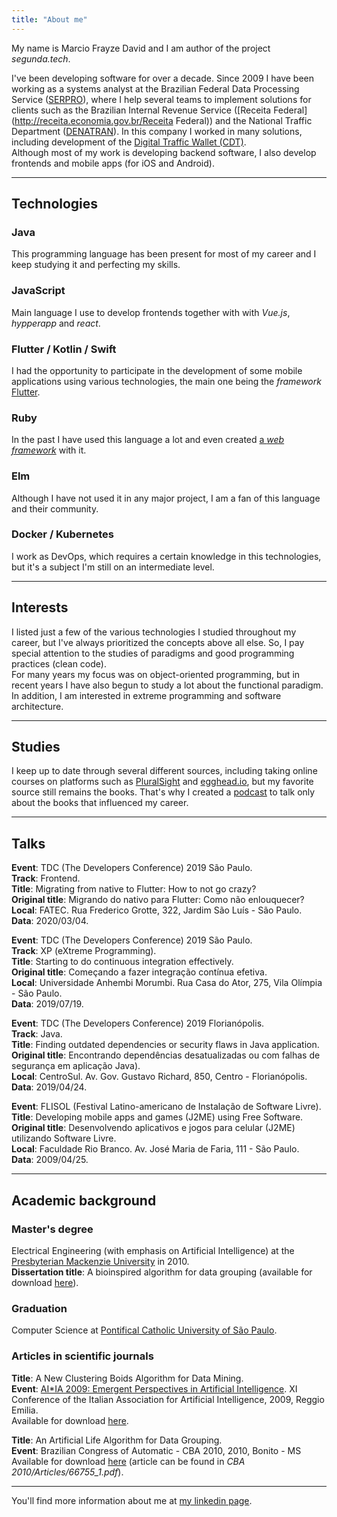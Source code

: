 ```yaml
---
title: "About me"
---
```


My name is Marcio Frayze David and I am author of the project *segunda.tech*.
  
I've been developing software for over a decade. Since 2009 I have been working as a
systems analyst at the Brazilian Federal Data Processing Service
([SERPRO](https://serpro.gov.br)), where I help several teams to
implement solutions for clients such as the Brazilian Internal Revenue Service 
([Receita Federal](http://receita.economia.gov.br/Receita Federal)) and
the National Traffic Department ([DENATRAN](https://portalservicos.denatran.serpro.gov.br)).
In this company I worked in many solutions, including development of the 
[Digital Traffic Wallet (CDT)](https://servicos.serpro.gov.br/carteira-digital/).  
Although most of my work is developing backend software, I also develop
frontends and mobile apps (for iOS and Android).

---

## Technologies

### Java
This programming language has been present for most of my career
and I keep studying it and perfecting my skills.

### JavaScript
Main language I use to develop frontends together with
with *Vue.js*, *hypperapp* and *react*.

### Flutter / Kotlin / Swift
I had the opportunity to participate in the development of some mobile applications
using various technologies, the main one being the *framework* 
[Flutter](https://flutter.dev).

### Ruby
In the past I have used this language a lot and even created [a *web framework*](https://github.com/marciofrayze/rackstep) with it.

### Elm
Although I have not used it in any major project, I am a fan of this language
and their community.

### Docker / Kubernetes
I work as DevOps, which requires a certain knowledge in this technologies, but
it's a subject I'm still on an intermediate level.

---

## Interests
I listed just a few of the various technologies I studied throughout
my career, but I've always prioritized the concepts above all else. So,
I pay special attention to the studies of paradigms and good programming practices (clean code).  
For many years my focus was on object-oriented programming, but in
recent years I have also begun to study a lot about the functional paradigm.  
In addition, I am interested in extreme programming and software architecture.  

---

## Studies
I keep up to date through several different sources, including
taking online courses on platforms such as 
[PluralSight](https://pluralsight.com) and [egghead.io](https://egghead.com),
but my favorite source still remains the books. That's why I created
a [podcast](https://segunda.tech/tags/podcast/) to talk only about the 
books that influenced my career.

---

## Talks
**Event**: TDC (The Developers Conference) 2019 São Paulo.  
**Track**: Frontend.  
**Title**: Migrating from native to Flutter: How to not go crazy?  
**Original title**: Migrando do nativo para Flutter: Como não enlouquecer?  
**Local**: FATEC. Rua Frederico Grotte, 322, Jardim São Luís - São Paulo.  
**Data**: 2020/03/04.  

**Event**: TDC (The Developers Conference) 2019 São Paulo.  
**Track**: XP (eXtreme Programming).  
**Title**: Starting to do continuous integration effectively.  
**Original title**: Começando a fazer integração contínua efetiva.  
**Local**:  Universidade Anhembi Morumbi. Rua Casa do Ator, 275, Vila Olímpia - São Paulo.  
**Data**: 2019/07/19.  

**Event**: TDC (The Developers Conference) 2019 Florianópolis.  
**Track**: Java.  
**Title**: Finding outdated dependencies or security flaws in Java application.  
**Original title**: Encontrando dependências desatualizadas ou com falhas de segurança em aplicação Java).  
**Local**: CentroSul. Av. Gov. Gustavo Richard, 850, Centro - Florianópolis.  
**Data**: 2019/04/24.  

**Event**: FLISOL (Festival Latino-americano de Instalação de Software Livre).  
**Title**: Developing mobile apps and games (J2ME) using Free Software.  
**Original title**: Desenvolvendo aplicativos e jogos para celular (J2ME) utilizando Software Livre.  
**Local**: Faculdade Rio Branco. Av. José Maria de Faria, 111 - São Paulo.  
**Data**: 2009/04/25.  

---

## Academic background
### Master's degree
Electrical Engineering (with emphasis on Artificial Intelligence) at the
[Presbyterian Mackenzie University](https://www.mackenzie.br/en/universidade/meet-the-university) in 2010.  
**Dissertation title**: A bioinspired algorithm for data grouping (available for download [here](http://tede.mackenzie.br/jspui/bitstream/tede/1519/1/Marcio%20Frayze%20David.pdf)).

### Graduation
Computer Science at [Pontifical Catholic University of São Paulo](https://www.pucsp.br/home).  

### Articles in scientific journals
**Title**: A New Clustering Boids Algorithm for Data Mining.  
**Event**: [AI*IA 2009: Emergent Perspectives in Artificial Intelligence](https://www.springer.com/gp/book/9783642102905). XI Conference of the Italian Association for Artificial Intelligence, 2009, Reggio Emilia.  
Available for download [here](https://pdfs.semanticscholar.org/669d/f2ac2f54502d926788953911fc8ff622091e.pdf).

**Title**: An Artificial Life Algorithm for Data Grouping.  
**Event**: Brazilian Congress of Automatic - CBA 2010, 2010, Bonito - MS  
Available for download [here](https://www.sba.org.br/Proceedings/CBA/CBA2010.zip) (article can be found in *CBA 2010/Articles/66755_1.pdf*).

---

You'll find more information about me at [my linkedin page](https://www.linkedin.com/in/marcio-frayze).
